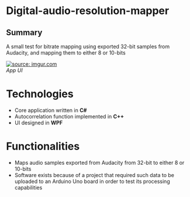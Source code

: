 # Digital-audio-resolution-mapper

## Summary 

 A small test for bitrate mapping using exported 32-bit samples from Audacity, and mapping them to either 8 or 10-bits

<a href="https://imgur.com/V8MoOaD"><img src="https://i.imgur.com/V8MoOaD.png" title="source: imgur.com" /></a><br>
*App UI*

# Technologies
- Core application written in **C#**
- Autocorrelation function implemented in **C++**
- UI designed in **WPF**

# Functionalities
- Maps audio samples exported from Audacity from 32-bit to either 8 or 10-bits
- Software exists because of a project that required such data to be uploaded to an Arduino Uno board in order to test its processing capabilities
<!--stackedit_data:
eyJoaXN0b3J5IjpbLTE2NzY3ODU4NzAsLTE1NzUwMzE5MDAsMT
MxNTUwNTU0MSwxMjAwNDkwMTY2XX0=
-->